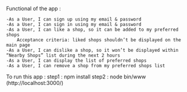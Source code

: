 Functional of the app :

    -As a User, I can sign up using my email & password
    -As a User, I can sign in using my email & password
    -As a User, I can like a shop, so it can be added to my preferred shops
        Acceptance criteria: liked shops shouldn’t be displayed on the main page
    -As a User, I can dislike a shop, so it won’t be displayed within “Nearby Shops” list during the next 2 hours
    -As a User, I can display the list of preferred shops
    -As a User, I can remove a shop from my preferred shops list

To run this app :
	step1 : npm install
	step2 : node bin/www (http://localhost:3000/)
